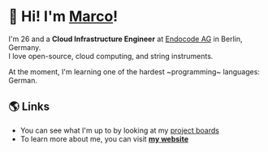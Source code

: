 # :wave: Hi! I'm [**Marco**](https://marcomicera.github.io)!

I'm 26 and a **Cloud Infrastructure Engineer** at [Endocode AG](https://github.com/endocode) in Berlin, Germany.\
I love open-source, cloud computing, and string instruments.

At the moment, I'm learning one of the hardest ~programming~ languages: German.

## :earth_americas:	Links

- You can see what I'm up to by looking at my [project boards](https://github.com/marcomicera?tab=projects)
- To learn more about me, you can visit [**my website**](https://marcomicera.github.io)

<!-- [![Marco's GitHub Stats](https://github-readme-stats.vercel.app/api?username=marcomicera&show_icons=true)](https://github.com/marcomicera) -->
